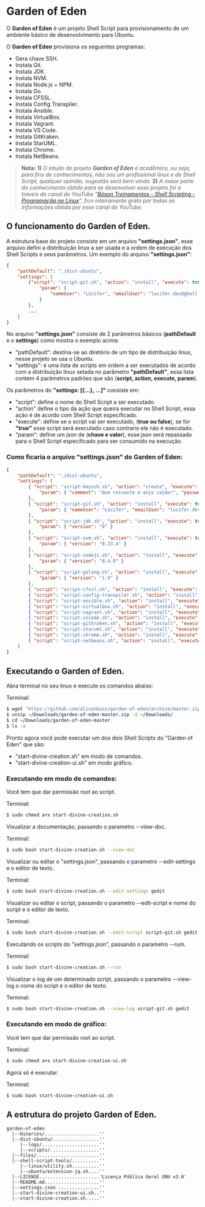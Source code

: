 
# Garden of Eden

O **Garden of Eden** é um projeto Shell Script para provisionamento de um 
ambiente básico de desenvolvimento para Ubuntu.

O **Garden of Eden** provisiona os seguentes programas:

- Gera chave SSH.
- Instala Git.
- Instala JDK.
- Instala NVM.
- Instala Node.js + NPM.
- Instala Go.
- Instala CFSSL.
- Instala Config Transpiler.
- Instala Ansible.
- Instala VirtualBox.
- Instala Vagrant.
- Instala VS Code.
- Instala GitKraken.
- Instala StarUML.
- Instala Chrome.
- Instala NetBeans.

> **Nota:**
> **1)** *O intuito do projeto **Garden of Eden** é acadêmico, ou seja, para fins de conhecimentos, não sou um profissional linux e de Shell Script, qualquer opinião, sugestão será bem vinda.* 
> **2)** *A maior parte do conhecimento obtido para se desenvolver esse projeto foi a traveis do canal do YouTube "[Bóson Treinamentos - Shell Scripting - Programação no Linux](https://www.youtube.com/playlist?list=PLucm8g_ezqNrYgjXC8_CgbvHbvI7dDfhs)", fico inteiramente grato por todas as informações obtida por esse canal do YouTube.* 
>  

## O funcionamento do **Garden of Eden**.

A estrutura base do projeto consiste em um arquivo **"settings.json"**, esse arquivo 
defini a distribuição linux a ser usada e a ordem de execução dos Shell Scripts e 
seus parâmetros. Um exemplo do arquivo **"settings.json"**:

```json
{
    "pathDefault": "./dist-ubuntu",
    "settings": [
        {"script": "script-git.sh", "action": "install", "execute": true, 
            "param": { 
                "nameUser": "Lúcifer", "emailUser": "lucifer.dev@ghell.com" 
            }
        }, 
        ...
    ]
}
```

No arquivo **"settings.json"** consiste de 2 parâmetros básicos (**pathDefault** e o **settings**) 
como mostra o exemplo acima: 

- "pathDefault": destina-se ao diretório de um tipo de distribuição linux, nesse projeto se usa o Ubuntu.
- "settings": é uma lista de scripts em ordem a ser executados de acordo com a distribuição linux setada no parâmetro **"pathDefault"**, essa lista contem 4 parâmetros padrões que são (**script, action, execute, param**).

Os parâmetros do **"settings: [{...}, ...]"** consiste em:

- "script": define o nome do Shell Script a ser executado.
- "action" define o tipo da ação que queira executar no Shell Script, essa ação é de acordo com Shell Script especificado.
- "execute": define se o script vai ser executado, (**true ou false**), se for **"true"** esse script será executado caso contrario ele não é executado.
- "param": define um json de (**chave e valor**), esse json será repassado para o Shell Script especificado para ser consumido na execução.

### Como ficaria o arquivo **"settings.json"** do **Garden of Eden**:

```json
{
    "pathDefault": "./dist-ubuntu",
    "settings": [
        { "script": "script-keyssh.sh", "action": "create", "execute": true, 
            "param": { "comment": "Que reinaste o anjo caído!", "passwordKey": "luxferre", "pathKey": "/home/user/.ssh", "nameKey": "id_rsa" } 
        },
        { "script": "script-git.sh", "action": "install", "execute": true, 
            "param": { "nameUser": "Lúcifer", "emailUser": "lucifer.dev@ghell.com" }
        },
        { "script": "script-jdk.sh", "action": "install", "execute": true, 
            "param": { "version": "8" } 
        },
        { "script": "script-nvm.sh", "action": "install", "execute": true, 
            "param": { "version": "0.33.4" } 
        },
        { "script": "script-nodejs.sh", "action": "install", "execute": true, 
            "param": { "version": "8.4.0" } 
        },
        { "script": "script-golang.sh", "action": "install", "execute": true, 
            "param": { "version": "1.9" } 
        },
        { "script": "script-cfssl.sh", "action": "install", "execute": true, "param": null },
        { "script": "script-config-transpiler.sh", "action": "install", "execute": true, "param": null },
        { "script": "script-ansible.sh", "action": "install", "execute": true, "param": null },
        { "script": "script-virtualbox.sh", "action": "install", "execute": true, "param": null },
        { "script": "script-vagrant.sh", "action": "install", "execute": true, "param": null },
        { "script": "script-vscode.sh", "action": "install", "execute": true, "param": null },
        { "script": "script-gitkraken.sh", "action": "install", "execute": true, "param": null },
        { "script": "script-staruml.sh", "action": "install", "execute": true, "param": null },
        { "script": "script-chrome.sh", "action": "install", "execute": true, "param": null },
        { "script": "script-netbeans.sh", "action": "install", "execute": true, "param": null }
    ]
}
```

## Executando o **Garden of Eden**. 

Abra terminal no seu linux e execute os comandos abaixo: 

Terminal:
```bash
$ wget "https://github.com/alisonbuss/garden-of-eden/archive/master.zip" -O ~/Downloads/garden-of-eden-master.zip
$ unzip ~/Downloads/garden-of-eden-master.zip -d ~/Downloads/
$ cd ~/Downloads/garden-of-eden-master
$ ls -a
```
Pronto agora você pode executar um dos dois Shell Scripts do "Garden of Eden" que são:

- "start-divine-creation.sh" em modo de comandos.
- "start-divine-creation-ui.sh" em modo gráfico.

### Executando em modo de comandos:

Você tem que dar permissão root ao script.

Terminal:
```bash
$ sudo chmod a+x start-divine-creation.sh
```

Visualizar a documentação, passando o parametro --view-doc.

Terminal:
```bash
$ sudo bash start-divine-creation.sh --view-doc
```

Visualizar ou editar o "settings.json", passando o parametro --edit-settings e o editor de texto.

Terminal:
```bash
$ sudo bash start-divine-creation.sh --edit-settings gedit
```

Visualizar ou editar o script, passando o parametro --edit-script e nome do script e o editor de texto.

Terminal:
```bash
$ sudo bash start-divine-creation.sh --edit-script script-git.sh gedit
```

Executando os scripts do "settings.json", passando o parametro --rum.

Terminal:
```bash
$ sudo bash start-divine-creation.sh --run
```

Visualizar o log de um determinado script, passando o parametro --view-log o nome do script e o editor de texto.

Terminal:
```bash
$ sudo bash start-divine-creation.sh --view-log script-git.sh gedit
```

### Executando em modo de gráfico:

Você tem que dar permissão root ao script.

Terminal:
```bash
$ sudo chmod a+x start-divine-creation-ui.sh
```

Agora só é executar.

Terminal:
```bash
$ sudo bash start-divine-creation-ui.sh
```

## A estrutura do projeto **Garden of Eden**. 


```
garden-of-eden
  |--binaries/....................''
  |--dist-ubuntu/.................''
     |--logs/.....................''
     |--scripts/..................''
  |--files/.......................''
  |--shell-script-tools/..........''
     |--linux/utility.sh..........''
     |--ubuntu/extension-jq.sh....''
  |--LICENSE......................'Licença Pública Geral GNU v3.0'
  |--README.md....................''
  |--settings.json ...............''
  |--start-divine-creation-ui.sh..''
  |--start-divine-creation.sh.....''
```